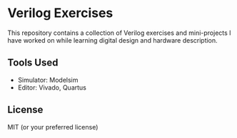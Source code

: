 # Verilog Exercises

This repository contains a collection of Verilog exercises and mini-projects I have worked on while learning digital design and hardware description.

## Tools Used

- Simulator: Modelsim
- Editor: Vivado, Quartus

## License

MIT (or your preferred license)
